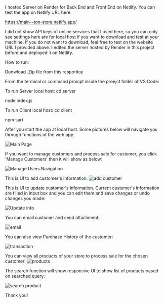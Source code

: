 I hosted Server on Render for Back End and Front End on Netlify.
You can test the app on Netlify URL here:

https://main--ton-store.netlify.app/

I did not show API keys of online services that I used here, so you can only see settings here are for local host if you want to download and test at your machine. If you do not want to download, feel free to test on
the website URL I provided above. I edited the server hosted by Render in this project before and deployed it on Netlify.   

How to run:

Donwload .Zip file from this resporitoy

From the terminal or command prompt inside the proejct folder of VS Code:

To run Server local host:
cd server

node index.js

To run Client local host:
cd client

npm sart

After you start the app at local host. Some pictures below will navigate you through functions of the web app:

![Main Page](https://github.com/user-attachments/assets/534a58cb-f6b7-4155-bfc0-7663d4af022b)

If you want to manage customers and process sale for customer, you click 'Manage Customers' then it will show as below:


![Manage Users Navigation](https://github.com/user-attachments/assets/74a2bd3f-16ef-44df-9770-3404dcf6fd27)

This is UI to add customer's information:
![add customer](https://github.com/user-attachments/assets/666df3da-1a8b-4380-b698-598a5dd30324)

This is UI to update customer's information. Current customer's information are filled in input box and you can edit them and save changes or undo changes you made:

![Update info](https://github.com/user-attachments/assets/24abedcc-bd35-438a-9440-741535858c8b)

You can email customer and send attachment:

![email](https://github.com/user-attachments/assets/c23803d5-57ff-4ccc-9fc5-f0ff8082c715)

You can also view Purchase History of the customer:

![transaction](https://github.com/user-attachments/assets/d08ddcc3-326e-4608-8f9e-9025b45ae250)


You can view all products of your store to process sale for the chosen customer:
![products](https://github.com/user-attachments/assets/c0a3c34d-53bc-41e5-943d-4409bbd11bd2)

The search function will show responsive UI to show list of products based on searched query:

![search product](https://github.com/user-attachments/assets/748069ad-23ee-4f71-bde4-3667ab19f3c0)





Thank you!
